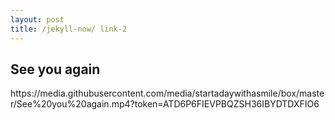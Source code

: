 ```yaml
---
layout: post
title: /jekyll-now/ link-2
---
```


## See you again ##

<style>
	.breakAll{word-break:break-all;}			
</style>
<p class = "breakAll">https://media.githubusercontent.com/media/startadaywithasmile/box/master/See%20you%20again.mp4?token=ATD6P6FIEVPBQZSH36IBYDTDXFIO6</p>
